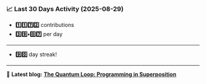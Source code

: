 <!--START_STATS-->
### 📈 Last 30 Days Activity (2025-08-29)  
- **1️⃣1️⃣7️⃣2️⃣** contributions  
- **3️⃣9️⃣•0️⃣7️⃣** per day
---
- **9️⃣0️⃣** day streak!
---
📝 **Latest blog:** [**The Quantum Loop: Programming in Superposition**](https://andriak.com/blog/quantum-loop)
<!--END_STATS-->
